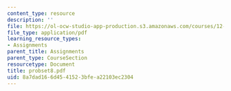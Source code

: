 ```yaml
---
content_type: resource
description: ''
file: https://ol-ocw-studio-app-production.s3.amazonaws.com/courses/12-520-geodynamics-fall-2006/8a7dad166d4541523bfea22103ec2304_probset8.pdf
file_type: application/pdf
learning_resource_types:
- Assignments
parent_title: Assignments
parent_type: CourseSection
resourcetype: Document
title: probset8.pdf
uid: 8a7dad16-6d45-4152-3bfe-a22103ec2304
---
```

